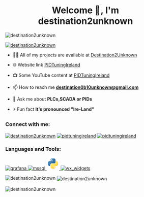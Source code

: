 <h1 align="center">Welcome 👋, I'm destination2unknown</h1>
<p align="left"> <img src="https://komarev.com/ghpvc/?username=destination2unknown&label=Profile%20views&color=0e75b6&style=flat" alt="destination2unknown" /> </p>

<p align="left"> <a href="https://github.com/ryo-ma/github-profile-trophy"><img src="https://github-profile-trophy.vercel.app/?username=destination2unknown" alt="destination2unknown" /></a> </p>

- 👨‍💻 All of my projects are available at [Destination2Unknown](https://github.com/Destination2Unknown)

- 🌐 Website link [PIDTuningIreland](https://pidtuningireland.github.io/)

- 📺 Some YouTube content at [PIDTuningIreland](https://www.youtube.com/channel/UCjwf8bJZyhVY32I2q2JZnBQ)

- 📫 How to reach me **destination0b10unknown@gmail.com**

- 💬 Ask me about **PLCs,SCADA or PIDs**

- ⚡ Fun fact **It's pronounced "Ire-Land"**

<h3 align="left">Connect with me:</h3>
<p align="left">
<a href="https://www.youtube.com/channel/UCZEPeVEh1bgu0ojn-LwSueA" target="blank"><img align="center" src="https://raw.githubusercontent.com/rahuldkjain/github-profile-readme-generator/master/src/images/icons/Social/youtube.svg" alt="destination2unknown" height="30" width="40" /></a>
<a href="https://www.linkedin.com/in/pid-tuning-ireland-441062253/" target="blank"><img align="center" src="https://raw.githubusercontent.com/rahuldkjain/github-profile-readme-generator/master/src/images/icons/Social/linked-in-alt.svg" alt="pidtuningireland" height="30" width="40" /></a>
<a href="https://www.reddit.com/user/Destination2Unknown/" target="blank"><img align="center" src="https://raw.githubusercontent.com/rahuldkjain/github-profile-readme-generator/master/src/images/icons/Social/reddit.svg" alt="pidtuningireland" height="30" width="40" /></a>
</p>

<h3 align="left">Languages and Tools:</h3>
<p align="left"> <a href="https://grafana.com" target="_blank" rel="noreferrer"> <img src="https://www.vectorlogo.zone/logos/grafana/grafana-icon.svg" alt="grafana" width="40" height="40"/> </a> <a href="https://www.microsoft.com/en-us/sql-server" target="_blank" rel="noreferrer"> <img src="https://www.svgrepo.com/show/303229/microsoft-sql-server-logo.svg" alt="mssql" width="40" height="40"/> </a> <a href="https://www.python.org" target="_blank" rel="noreferrer"> <img src="https://raw.githubusercontent.com/devicons/devicon/master/icons/python/python-original.svg" alt="python" width="40" height="40"/> </a> <a href="https://www.wxwidgets.org/" target="_blank" rel="noreferrer"> <img src="https://upload.wikimedia.org/wikipedia/commons/b/bb/WxWidgets.svg" alt="wx_widgets" width="40" height="40"/> </a> </p>

<p><img align="left" src="https://github-readme-stats.vercel.app/api/top-langs?username=destination2unknown&show_icons=true&locale=en&layout=compact" alt="destination2unknown" /></p>

<p>&nbsp;<img align="center" src="https://github-readme-stats.vercel.app/api?username=destination2unknown&show_icons=true&locale=en" alt="destination2unknown" /></p>

<p><img align="center" src="https://github-readme-streak-stats.herokuapp.com/?user=destination2unknown&" alt="destination2unknown" /></p>


